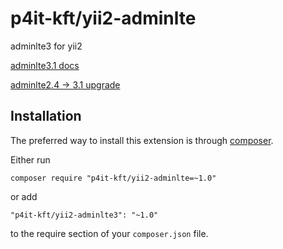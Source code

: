 # p4it-kft/yii2-adminlte

adminlte3 for yii2

[adminlte3.1 docs](https://adminlte.io/docs/3.1/)

[adminlte2.4 -> 3.1 upgrade](https://adminlte.io/docs/3.1//upgrade-guide.html)

## Installation

The preferred way to install this extension is through [composer](http://getcomposer.org/download/).

Either run

```
composer require "p4it-kft/yii2-adminlte=~1.0"
```

or add

```
"p4it-kft/yii2-adminlte3": "~1.0"
```

to the require section of your `composer.json` file.

